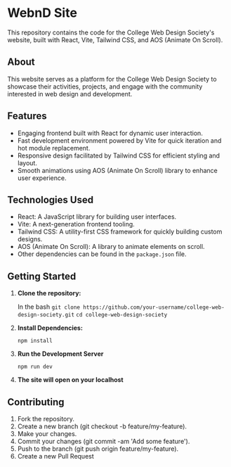 # WebnD Site

This repository contains the code for the College Web Design Society's website, built with React, Vite, Tailwind CSS, and AOS (Animate On Scroll).

## About

This website serves as a platform for the College Web Design Society to showcase their activities, projects, and engage with the community interested in web design and development.

## Features

- Engaging frontend built with React for dynamic user interaction.
- Fast development environment powered by Vite for quick iteration and hot module replacement.
- Responsive design facilitated by Tailwind CSS for efficient styling and layout.
- Smooth animations using AOS (Animate On Scroll) library to enhance user experience.

## Technologies Used

- React: A JavaScript library for building user interfaces.
- Vite: A next-generation frontend tooling.
- Tailwind CSS: A utility-first CSS framework for quickly building custom designs.
- AOS (Animate On Scroll): A library to animate elements on scroll.
- Other dependencies can be found in the `package.json` file.

## Getting Started

1. **Clone the repository:**

     In the bash
 ` git clone https://github.com/your-username/college-web-design-society.git `
   ` cd college-web-design-society  `

2. **Install Dependencies:**

   `npm install`

3. **Run the Development Server**

    `npm run dev `

4. **The site will open on your localhost**

## Contributing
1. Fork the repository.
2. Create a new branch (git checkout -b feature/my-feature).
3. Make your changes.
4. Commit your changes (git commit -am 'Add some feature').
5. Push to the branch (git push origin feature/my-feature).
6. Create a new Pull Request


